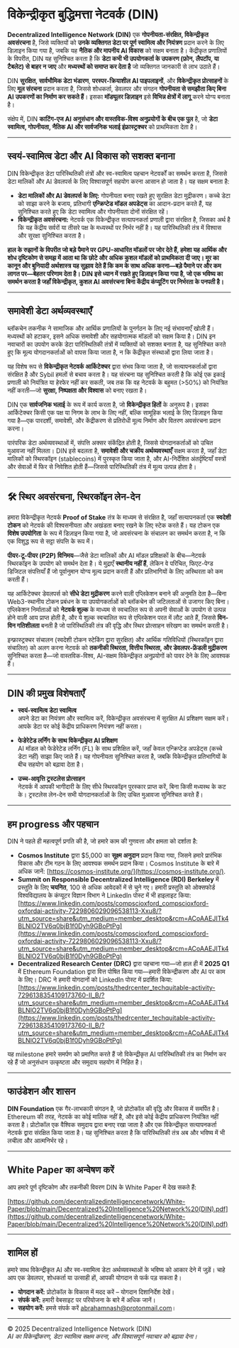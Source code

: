 # विकेन्द्रीकृत बुद्धिमत्ता नेटवर्क (DIN)

**Decentralized Intelligence Network (DIN)** एक **गोपनीयता-संरक्षित, विकेन्द्रीकृत अवसंरचना** है, जिसे व्यक्तियों को **उनके व्यक्तिगत डेटा पर पूर्ण स्वामित्व और नियंत्रण** प्रदान करने के लिए डिज़ाइन किया गया है, जबकि यह **नैतिक और मापनीय AI विकास** को सक्षम बनाता है। केंद्रीकृत प्रणालियों के विपरीत, DIN यह सुनिश्चित करता है कि **डेटा कभी भी उपयोगकर्ता के उपकरण (फ़ोन, लैपटॉप, या टैबलेट) से बाहर न जाए** और **मध्यस्थों को समाप्त कर देता है** जो व्यक्तिगत जानकारी से लाभ उठाते हैं।

DIN **सुरक्षित, सार्वभौमिक डेटा भंडारण**, **परस्पर-क्रियाशील AI पाइपलाइनों**, और **विकेन्द्रीकृत प्रोत्साहनों** के लिए **मूल संरचना** प्रदान करता है, जिससे शोधकर्ता, डेवलपर और संगठन **गोपनीयता से समझौता किए बिना AI उपकरणों का निर्माण कर सकते हैं**। इसका **मॉड्यूलर डिज़ाइन** इसे **विभिन्न क्षेत्रों में लागू** करने योग्य बनाता है।

संक्षेप में, DIN **काटिंग-एज AI अनुसंधान और वास्तविक-विश्व अनुप्रयोगों के बीच एक पुल** है, जो **डेटा स्वामित्व, गोपनीयता, नैतिक AI और सार्वजनिक भलाई इंफ्रास्ट्रक्चर** को प्राथमिकता देता है।

---

## **स्वयं-स्वामित्व डेटा और AI विकास को सशक्त बनाना**

DIN विकेन्द्रीकृत डेटा पारिस्थितिकी तंत्रों और स्व-स्वामित्व पहचान नेटवर्कों का समर्थन करता है, जिससे डेटा मालिकों और AI डेवलपर्स के लिए विश्वासपूर्ण सहयोग करना आसान हो जाता है। यह सक्षम बनाता है:

- **डेटा मालिकों और AI डेवलपर्स के लिए:** गोपनीयता बनाए रखते हुए सुरक्षित डेटा मुद्रीकरण। कच्चे डेटा को साझा करने के बजाय, प्रतिभागी **एन्क्रिप्टेड मॉडल अपडेट्स** का आदान-प्रदान करते हैं, यह सुनिश्चित करते हुए कि डेटा स्वामित्व और गोपनीयता दोनों संरक्षित रहें।
- **विकेन्द्रीकृत अवसंरचना:** नेटवर्क एक विकेन्द्रीकृत सत्यापनकर्ता प्रणाली द्वारा संरक्षित है, जिसका अर्थ है कि यह केंद्रीय सर्वरों या तीसरे पक्ष के मध्यस्थों पर निर्भर नहीं है। यह पारिस्थितिकी तंत्र में विश्वास और सुरक्षा सुनिश्चित करता है।

**हाल के रुझानों के विपरीत जो बड़े पैमाने पर GPU-आधारित मॉडलों पर जोर देते हैं, हमेशा यह आर्थिक और शोध दृष्टिकोण से समझ में आता था कि छोटे और अधिक कुशल मॉडलों को प्राथमिकता दी जाए। मूर का कानून और बुनियादी अर्थशास्त्र यह सुझाव देते हैं कि कम के साथ अधिक करना—बड़े पैमाने पर और कम लागत पर—बेहतर परिणाम देता है। DIN इसे ध्यान में रखते हुए डिज़ाइन किया गया है, जो एक भविष्य का समर्थन करता है जहाँ विकेन्द्रीकृत, कुशल AI अवसंरचना बिना केंद्रीय कंप्यूटिंग पर निर्भरता के पनपती है।**

---

## **समावेशी डेटा अर्थव्यवस्थाएँ**

ब्लॉकचेन तकनीक ने सामाजिक और आर्थिक प्रणालियों के पुनर्गठन के लिए नई संभावनाएँ खोली हैं। मध्यस्थों को हटाकर, इसने अधिक समावेशी और सहयोगात्मक मॉडलों को सक्षम किया है। DIN इन नवाचारों का उपयोग करके डेटा पारिस्थितिकी तंत्रों में व्यक्तियों को सशक्त बनाता है, यह सुनिश्चित करते हुए कि मूल्य योगदानकर्ताओं को वापस किया जाता है, न कि केंद्रीकृत संस्थाओं द्वारा लिया जाता है।

यह विशेष रूप से **विकेन्द्रीकृत नेटवर्क आर्किटेक्चर** द्वारा संभव किया जाता है, जो सत्यापनकर्ताओं द्वारा संरक्षित है और Sybil हमलों से बचाव करता है। यह संरचना यह सुनिश्चित करती है कि कोई एक इकाई प्रणाली को नियंत्रित या हेरफेर नहीं कर सकती, जब तक कि वह नेटवर्क के बहुमत (>50%) को नियंत्रित नहीं करती—जो **सुरक्षा, निष्पक्षता और विश्वास** को बनाए रखता है।

DIN एक **सार्वजनिक भलाई** के रूप में कार्य करता है, जो **विकेन्द्रीकृत हितों** के अनुरूप है। इसका आर्किटेक्चर किसी एक पक्ष या निगम के लाभ के लिए नहीं, बल्कि सामूहिक भलाई के लिए डिज़ाइन किया गया है—एक पारदर्शी, समावेशी, और केंद्रीकरण से प्रतिरोधी मूल्य निर्माण और वितरण अवसंरचना प्रदान करना।

पारंपरिक डेटा अर्थव्यवस्थाओं में, संपत्ति अक्सर संकेंद्रित होती है, जिससे योगदानकर्ताओं को उचित मुआवजा नहीं मिलता। DIN इसे बदलता है, **समावेशी और चक्रीय अर्थव्यवस्थाएँ** सक्षम करता है, जहाँ डेटा मालिकों को स्थिरकॉइन (stablecoins) में पुरस्कृत किया जाता है, और AI-निर्देशित अंतर्दृष्टियाँ वस्त्रों और सेवाओं में फिर से निवेशित होती हैं—जिससे पारिस्थितिकी तंत्र में मूल्य उत्पन्न होता है।

---

## 🛠️ **स्थिर अवसंरचना, स्थिरकॉइन लेन-देन**

हमारा विकेन्द्रीकृत नेटवर्क **Proof of Stake** तंत्र के माध्यम से संरक्षित है, जहाँ सत्यापनकर्ता एक **स्वदेशी टोकन** को नेटवर्क की विश्वसनीयता और अखंडता बनाए रखने के लिए स्टेक करते हैं। यह टोकन एक **विशेष उपयोगिता** के रूप में डिज़ाइन किया गया है, जो अवसंरचना के संचालन का समर्थन करता है, न कि एक विशुद्ध रूप से सट्टा संपत्ति के रूप में।

**पीयर-टू-पीयर (P2P) विनिमय**—जैसे डेटा मालिकों और AI मॉडल प्रशिक्षकों के बीच—नेटवर्क स्थिरकॉइन के उपयोग को समर्थन देता है। ये मुद्राएँ **स्थानीय नहीं हैं**, लेकिन वे परिचित, फिएट-पेग्ड डिजिटल संपत्तियाँ हैं जो पूर्वानुमान योग्य मूल्य प्रदान करती हैं और प्रतिभागियों के लिए अस्थिरता को कम करती हैं।

यह आर्किटेक्चर डेवलपर्स को **सीधे डेटा मुद्रीकरण** करने वाली एप्लिकेशन बनाने की अनुमति देता है—बिना Web3-स्थानीय टोकन प्रबंधन के या उपयोगकर्ताओं को ब्लॉकचेन की जटिलताओं से उजागर किए बिना। एप्लिकेशन निर्माताओं को **नेटवर्क शुल्क** के माध्यम से स्वचालित रूप से अपनी सेवाओं के उपयोग से उत्पन्न होने वाली आय प्राप्त होती है, और ये शुल्क स्वचालित रूप से एप्लिकेशन परत में लौट आते हैं, जिससे **विन-विन गतिशीलता** बनती है जो पारिस्थितिकी तंत्र की वृद्धि और स्थिर प्रोत्साहन संरेखण का समर्थन करती है।

इन्फ्रास्ट्रक्चर संचालन (स्वदेशी टोकन स्टेकिंग द्वारा सुरक्षित) और आर्थिक गतिविधियों (स्थिरकॉइन द्वारा संचालित) को अलग करना नेटवर्क को **तकनीकी स्थिरता, वित्तीय स्थिरता, और डेवलपर-फ्रेंडली मुद्रीकरण** सुनिश्चित करता है—जो वास्तविक-विश्व, AI-सक्षम विकेन्द्रीकृत अनुप्रयोगों को पावर देने के लिए आवश्यक हैं।

---

## **DIN की प्रमुख विशेषताएँ**

- **स्वयं-स्वामित्व डेटा स्वामित्व**  
  अपने डेटा का नियंत्रण और स्वामित्व करें, विकेन्द्रीकृत अवसंरचना में सुरक्षित AI प्रशिक्षण सक्षम करें। आपके डेटा पर कोई केंद्रीय प्राधिकरण नियंत्रण नहीं करता।

- **फेडेरेटेड लर्निंग के साथ विकेन्द्रीकृत AI प्रशिक्षण**  
  AI मॉडल को फेडेरेटेड लर्निंग (FL) के साथ प्रशिक्षित करें, जहाँ केवल एन्क्रिप्टेड अपडेट्स (कच्चे डेटा नहीं) साझा किए जाते हैं। यह गोपनीयता सुनिश्चित करता है, जबकि विकेन्द्रीकृत प्रतिभागियों के बीच सहयोग को बढ़ावा देता है।

- **उच्च-आवृत्ति ट्रस्टलेस प्रोत्साहन**  
  नेटवर्क में आपकी भागीदारी के लिए सीधे स्थिरकॉइन पुरस्कार प्राप्त करें, बिना किसी मध्यस्थ के कट के। ट्रस्टलेस लेन-देन सभी योगदानकर्ताओं के लिए उचित मुआवजा सुनिश्चित करते हैं।

---

## **हम progress और पहचान**

DIN ने पहले ही महत्वपूर्ण प्रगति की है, जो हमारे काम की गुणवत्ता और क्षमता को दर्शाता है:

- **Cosmos Institute** द्वारा $5,000 का **सूक्ष्म अनुदान** प्रदान किया गया, जिसने हमारे प्रारंभिक विकास और टीम गठन के लिए आवश्यक समर्थन प्रदान किया। Cosmos Institute के बारे में अधिक जानें: [https://cosmos-institute.org/](https://cosmos-institute.org/).
- **Summit on Responsible Decentralized Intelligence (RDI) Berkeley** में प्रस्तुति के लिए **चयनित**, 100 से अधिक आवेदकों में से चुने गए। हमारी प्रस्तुति को ओक्सफोर्ड विश्वविद्यालय के कंप्यूटर विज्ञान विभाग ने LinkedIn पोस्ट में भी हाइलाइट किया:  
  [https://www.linkedin.com/posts/compscioxford_compscioxford-oxfordai-activity-7229806029096538113-Xxu8/?utm_source=share&utm_medium=member_desktop&rcm=ACoAAEJITk4BLNlO2TV6q0bjB1f0Dyh9GBoPtPg](https://www.linkedin.com/posts/compscioxford_compscioxford-oxfordai-activity-7229806029096538113-Xxu8/?utm_source=share&utm_medium=member_desktop&rcm=ACoAAEJITk4BLNlO2TV6q0bjB1f0Dyh9GBoPtPg)
- **Decentralized Research Center (DRC)** द्वारा पहचाना गया—जो हाल ही में **2025 Q1** में Ethereum Foundation द्वारा वित्त पोषित किया गया—हमारी विकेन्द्रीकरण और AI पर काम के लिए। DRC ने हमारी योगदानों को LinkedIn पोस्ट में प्रदर्शित किया:  
  [https://www.linkedin.com/posts/thedrcenter_techquitable-activity-7296138354109173760-II_B/?utm_source=share&utm_medium=member_desktop&rcm=ACoAAEJITk4BLNlO2TV6q0bjB1f0Dyh9GBoPtPg](https://www.linkedin.com/posts/thedrcenter_techquitable-activity-7296138354109173760-II_B/?utm_source=share&utm_medium=member_desktop&rcm=ACoAAEJITk4BLNlO2TV6q0bjB1f0Dyh9GBoPtPg)

यह milestone हमारे समर्पण को प्रमाणित करते हैं जो विकेन्द्रीकृत AI पारिस्थितिकी तंत्र का निर्माण कर रहे हैं जो अनुसंधान उत्कृष्टता और समुदाय सहयोग में निहित है।

---

## **फाउंडेशन और शासन**

**DIN Foundation** एक गैर-लाभकारी संगठन है, जो प्रोटोकॉल की वृद्धि और विकास में समर्पित है। Ethereum की तरह, नेटवर्क का कोई मालिक नहीं है, और इसे कोई केंद्रीय प्राधिकरण नियंत्रित नहीं करता है। प्रोटोकॉल एक वैश्विक समुदाय द्वारा बनाए रखा जाता है और एक विकेन्द्रीकृत सत्यापनकर्ता नेटवर्क द्वारा संरक्षित किया जाता है। यह सुनिश्चित करता है कि पारिस्थितिकी तंत्र अब और भविष्य में भी लचीला और आत्मनिर्भर रहे।

---

## **White Paper का अन्वेषण करें**

आप हमारे पूर्ण दृष्टिकोण और तकनीकी विवरण DIN के White Paper में देख सकते हैं:

[https://github.com/decentralizedintelligencenetwork/White-Paper/blob/main/Decentralized%20Intelligence%20Network%20(DIN).pdf](https://github.com/decentralizedintelligencenetwork/White-Paper/blob/main/Decentralized%20Intelligence%20Network%20(DIN).pdf)

---

## **शामिल हों**

हमारे साथ विकेन्द्रीकृत AI और स्व-स्वामित्व डेटा अर्थव्यवस्थाओं के भविष्य को आकार देने में जुड़ें। चाहे आप एक डेवलपर, शोधकर्ता या उत्साही हों, आपकी योगदान से फर्क पड़ सकता है।

- **योगदान करें:** प्रोटोकॉल के विकास में मदद करें – योगदान दिशानिर्देश देखें।  
- **संपर्क करें:** हमारी वेबसाइट पर परियोजना के बारे में अधिक जानें।  
- **सहयोग करें:** हमसे संपर्क करें [abrahamnash@protonmail.com](mailto:abrahamnash@protonmail.com)।

---

© 2025 Decentralized Intelligence Network (DIN)  
*AI का विकेन्द्रीकरण, डेटा स्वामित्व सक्षम करना, और विश्वासपूर्ण नवाचार को बढ़ावा देना।*
